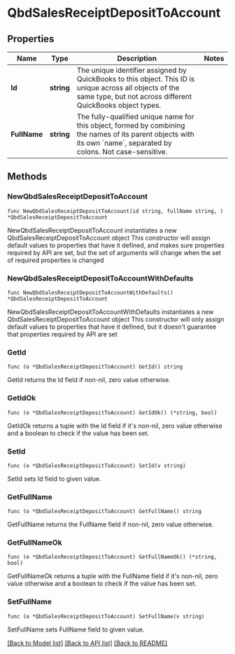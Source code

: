 # QbdSalesReceiptDepositToAccount

## Properties

Name | Type | Description | Notes
------------ | ------------- | ------------- | -------------
**Id** | **string** | The unique identifier assigned by QuickBooks to this object. This ID is unique across all objects of the same type, but not across different QuickBooks object types. | 
**FullName** | **string** | The fully-qualified unique name for this object, formed by combining the names of its parent objects with its own &#x60;name&#x60;, separated by colons. Not case-sensitive. | 

## Methods

### NewQbdSalesReceiptDepositToAccount

`func NewQbdSalesReceiptDepositToAccount(id string, fullName string, ) *QbdSalesReceiptDepositToAccount`

NewQbdSalesReceiptDepositToAccount instantiates a new QbdSalesReceiptDepositToAccount object
This constructor will assign default values to properties that have it defined,
and makes sure properties required by API are set, but the set of arguments
will change when the set of required properties is changed

### NewQbdSalesReceiptDepositToAccountWithDefaults

`func NewQbdSalesReceiptDepositToAccountWithDefaults() *QbdSalesReceiptDepositToAccount`

NewQbdSalesReceiptDepositToAccountWithDefaults instantiates a new QbdSalesReceiptDepositToAccount object
This constructor will only assign default values to properties that have it defined,
but it doesn't guarantee that properties required by API are set

### GetId

`func (o *QbdSalesReceiptDepositToAccount) GetId() string`

GetId returns the Id field if non-nil, zero value otherwise.

### GetIdOk

`func (o *QbdSalesReceiptDepositToAccount) GetIdOk() (*string, bool)`

GetIdOk returns a tuple with the Id field if it's non-nil, zero value otherwise
and a boolean to check if the value has been set.

### SetId

`func (o *QbdSalesReceiptDepositToAccount) SetId(v string)`

SetId sets Id field to given value.


### GetFullName

`func (o *QbdSalesReceiptDepositToAccount) GetFullName() string`

GetFullName returns the FullName field if non-nil, zero value otherwise.

### GetFullNameOk

`func (o *QbdSalesReceiptDepositToAccount) GetFullNameOk() (*string, bool)`

GetFullNameOk returns a tuple with the FullName field if it's non-nil, zero value otherwise
and a boolean to check if the value has been set.

### SetFullName

`func (o *QbdSalesReceiptDepositToAccount) SetFullName(v string)`

SetFullName sets FullName field to given value.



[[Back to Model list]](../README.md#documentation-for-models) [[Back to API list]](../README.md#documentation-for-api-endpoints) [[Back to README]](../README.md)


